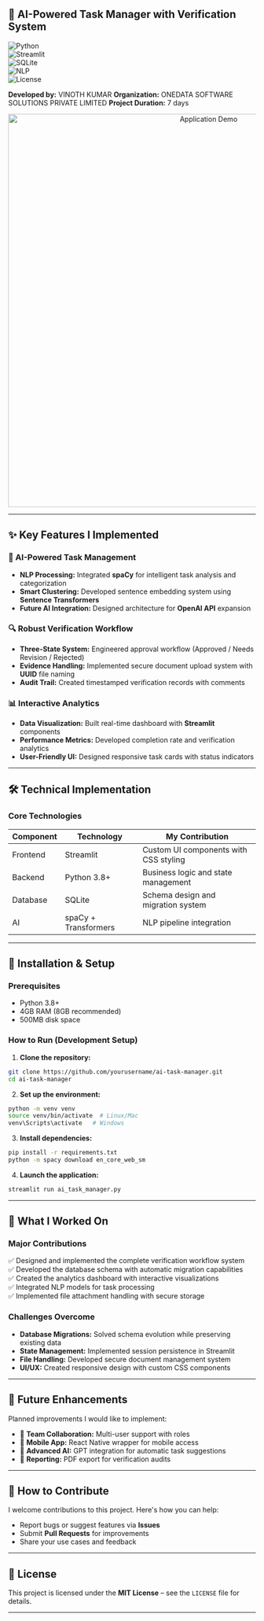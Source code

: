 
## 🤖 AI-Powered Task Manager with Verification System

![Python](https://img.shields.io/badge/Python-3.8%2B-blue)  
![Streamlit](https://img.shields.io/badge/UI-Streamlit-FF4B4B)  
![SQLite](https://img.shields.io/badge/Database-SQLite-003B57)  
![NLP](https://img.shields.io/badge/AI-spaCy%20%2B%20Transformers-09A3D5)   
![License](https://img.shields.io/badge/License-MIT-green)

**Developed by:** VINOTH KUMAR
**Organization:** ONEDATA SOFTWARE SOLUTIONS PRIVATE LIMITED 
**Project Duration:** 7 days  

<div align="center">
  <img src="assets/demo.gif" alt="Application Demo" width="800">
</div>

---

## ✨ Key Features I Implemented

### 🧠 AI-Powered Task Management
- **NLP Processing:** Integrated **spaCy** for intelligent task analysis and categorization
- **Smart Clustering:** Developed sentence embedding system using **Sentence Transformers**
- **Future AI Integration:** Designed architecture for **OpenAI API** expansion

### 🔍 Robust Verification Workflow
- **Three-State System:** Engineered approval workflow (Approved / Needs Revision / Rejected)
- **Evidence Handling:** Implemented secure document upload system with **UUID** file naming
- **Audit Trail:** Created timestamped verification records with comments

### 📊 Interactive Analytics
- **Data Visualization:** Built real-time dashboard with **Streamlit** components
- **Performance Metrics:** Developed completion rate and verification analytics
- **User-Friendly UI:** Designed responsive task cards with status indicators

---

## 🛠️ Technical Implementation

### Core Technologies

| Component  | Technology            | My Contribution                              |
|------------|----------------------|---------------------------------------------|
| Frontend   | Streamlit             | Custom UI components with CSS styling        |
| Backend    | Python 3.8+           | Business logic and state management          |
| Database   | SQLite                | Schema design and migration system           |
| AI         | spaCy + Transformers  | NLP pipeline integration                     |


---

## 🚀 Installation & Setup

### Prerequisites
- Python 3.8+
- 4GB RAM (8GB recommended)
- 500MB disk space

### How to Run (Development Setup)

1. **Clone the repository:**

```bash
git clone https://github.com/yourusername/ai-task-manager.git
cd ai-task-manager
```

2. **Set up the environment:**

```bash
python -m venv venv
source venv/bin/activate  # Linux/Mac
venv\Scripts\activate   # Windows
```

3. **Install dependencies:**

```bash
pip install -r requirements.txt
python -m spacy download en_core_web_sm
```

4. **Launch the application:**

```bash
streamlit run ai_task_manager.py
```

---

## 📌 What I Worked On

### Major Contributions
✅ Designed and implemented the complete verification workflow system  
✅ Developed the database schema with automatic migration capabilities  
✅ Created the analytics dashboard with interactive visualizations  
✅ Integrated NLP models for task processing  
✅ Implemented file attachment handling with secure storage

### Challenges Overcome
- **Database Migrations:** Solved schema evolution while preserving existing data
- **State Management:** Implemented session persistence in Streamlit
- **File Handling:** Developed secure document management system
- **UI/UX:** Created responsive design with custom CSS components

---

## 🔮 Future Enhancements

Planned improvements I would like to implement:

- 👥 **Team Collaboration:** Multi-user support with roles
- 📱 **Mobile App:** React Native wrapper for mobile access
- 🤖 **Advanced AI:** GPT integration for automatic task suggestions
- 📝 **Reporting:** PDF export for verification audits

---

## 🤝 How to Contribute

I welcome contributions to this project. Here's how you can help:

- Report bugs or suggest features via **Issues**
- Submit **Pull Requests** for improvements
- Share your use cases and feedback

---

## 📜 License

This project is licensed under the **MIT License** – see the `LICENSE` file for details.

---

